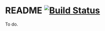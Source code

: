 # README [![Build Status](https://travis-ci.org/mssola/vendrell.svg?branch=master)](https://travis-ci.org/mssola/vendrell)

To do.

